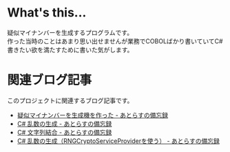 # What's this...
疑似マイナンバーを生成するプログラムです。  
作った当時のことはあまり思い出せませんが業務でCOBOLばかり書いていてC#書きたい欲を満たすために書いた気がします。

# 関連ブログ記事
このプロジェクトに関連するブログ記事です。

* [疑似マイナンバーを生成機を作った - あとらすの備忘録](http://kitigai.hatenablog.com/entry/2017/11/05/014754)
* [C# 乱数の生成 - あとらすの備忘録](http://kitigai.hatenablog.com/entry/2018/01/14/010000)
* [C# 文字列結合 - あとらすの備忘録](http://kitigai.hatenablog.com/entry/2018/01/15/010000)
* [C# 乱数の生成（RNGCryptoServiceProviderを使う） - あとらすの備忘録](http://kitigai.hatenablog.com/entry/2018/04/23/001347)
